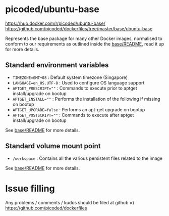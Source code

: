 # picoded/ubuntu-base

https://hub.docker.com/r/picoded/ubuntu-base/
https://github.com/picoded/dockerfiles/tree/master/base/ubuntu-base

Represents the base package for many other Docker images, normalised to conform to our requirements as outlined 
inside the [base/README](https://github.com/picoded/dockerfiles/tree/master/base), read it up for more details.

## Standard environment variables

+ `TIMEZONE=GMT+08` : Default system timezone (Singapore)
+ `LANGUAGE=en_US.UTF-8` : Used to configure OS language support
+ `APTGET_PRESCRIPT=""` : Commands to execute prior to aptget install/upgrade on bootup
+ `APTGET_INSTALL=""` : Performs the installation of the following if missing on bootup
+ `APTGET_UPGRADE=false` : Performs an apt-get upgrade on bootup
+ `APTGET_POSTSCRIPT=""` : Commands to execute after aptget install/upgrade on bootup

See [base/README](https://github.com/picoded/dockerfiles/tree/master/base) for more details.

## Standard volume mount point

+ `/workspace` : Contains all the various persistent files related to the image

See [base/README](https://github.com/picoded/dockerfiles/tree/master/base) for more details.

# Issue filling

Any problems / comments / kudos should be filed at github =)
https://github.com/picoded/dockerfiles
